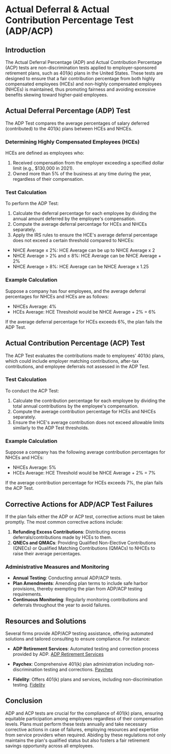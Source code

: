 # Actual Deferral & Actual Contribution Percentage Test (ADP/ACP)

## Introduction

The Actual Deferral Percentage (ADP) and Actual Contribution Percentage (ACP) tests are non-discrimination tests applied to employer-sponsored retirement plans, such as 401(k) plans in the United States. These tests are designed to ensure that a fair contribution percentage from both highly compensated employees (HCEs) and non-highly compensated employees (NHCEs) is maintained, thus promoting fairness and avoiding excessive benefits skewing toward higher-paid employees.

## Actual Deferral Percentage (ADP) Test

The ADP Test compares the average percentages of salary deferred (contributed) to the 401(k) plans between HCEs and NHCEs. 

### Determining Highly Compensated Employees (HCEs)

HCEs are defined as employees who:

1. Received compensation from the employer exceeding a specified dollar limit (e.g., $130,000 in 2021).
2. Owned more than 5% of the business at any time during the year, regardless of their compensation.

### Test Calculation

To perform the ADP Test:
1. Calculate the deferral percentage for each employee by dividing the annual amount deferred by the employee's compensation.
2. Compute the average deferral percentage for HCEs and NHCEs separately.
3. Apply the IRS rules to ensure the HCE's average deferral percentage does not exceed a certain threshold compared to NHCEs:

- NHCE Average ≤ 2%: HCE Average can be up to NHCE Average x 2
- NHCE Average > 2% and ≤ 8%: HCE Average can be NHCE Average + 2%
- NHCE Average > 8%: HCE Average can be NHCE Average x 1.25

### Example Calculation

Suppose a company has four employees, and the average deferral percentages for NHCEs and HCEs are as follows:
- NHCEs Average: 4%
- HCEs Average: HCE Threshold would be NHCE Average + 2% = 6%

If the average deferral percentage for HCEs exceeds 6%, the plan fails the ADP Test.

## Actual Contribution Percentage (ACP) Test

The ACP Test evaluates the contributions made to employees' 401(k) plans, which could include employer matching contributions, after-tax contributions, and employee deferrals not assessed in the ADP Test.

### Test Calculation

To conduct the ACP Test:
1. Calculate the contribution percentage for each employee by dividing the total annual contributions by the employee's compensation.
2. Compute the average contribution percentage for HCEs and NHCEs separately.
3. Ensure the HCE's average contribution does not exceed allowable limits similarly to the ADP Test thresholds.

### Example Calculation

Suppose a company has the following average contribution percentages for NHCEs and HCEs:
- NHCEs Average: 5%
- HCEs Average: HCE Threshold would be NHCE Average + 2% = 7%

If the average contribution percentage for HCEs exceeds 7%, the plan fails the ACP Test.

## Corrective Actions for ADP/ACP Test Failures

If the plan fails either the ADP or ACP test, corrective actions must be taken promptly. The most common corrective actions include:

1. **Refunding Excess Contributions**: Distributing excess deferrals/contributions made by HCEs to them.
2. **QNECs and QMACs**: Providing Qualified Non-Elective Contributions (QNECs) or Qualified Matching Contributions (QMACs) to NHCEs to raise their average percentages.

### Administrative Measures and Monitoring

- **Annual Testing**: Conducting annual ADP/ACP tests.
- **Plan Amendments**: Amending plan terms to include safe harbor provisions, thereby exempting the plan from ADP/ACP testing requirements.
- **Continuous Monitoring**: Regularly monitoring contributions and deferrals throughout the year to avoid failures.

## Resources and Solutions

Several firms provide ADP/ACP testing assistance, offering automated solutions and tailored consulting to ensure compliance. For instance:

- **ADP Retirement Services**: Automated testing and correction process provided by ADP. [ADP Retirement Services](https://www.adp.com/what-we-offer/benefits/retirement/401k.aspx)

- **Paychex**: Comprehensive 401(k) plan administration including non-discrimination testing and corrections. [Paychex](https://www.paychex.com/retirement-services/401k)

- **Fidelity**: Offers 401(k) plans and services, including non-discrimination testing. [Fidelity](https://www.fidelity.com/retirement-ira/small-business/401k)

## Conclusion

ADP and ACP tests are crucial for the compliance of 401(k) plans, ensuring equitable participation among employees regardless of their compensation levels. Plans must perform these tests annually and take necessary corrective actions in case of failures, employing resources and expertise from service providers when required. Abiding by these regulations not only maintains the plan's qualified status but also fosters a fair retirement savings opportunity across all employees.